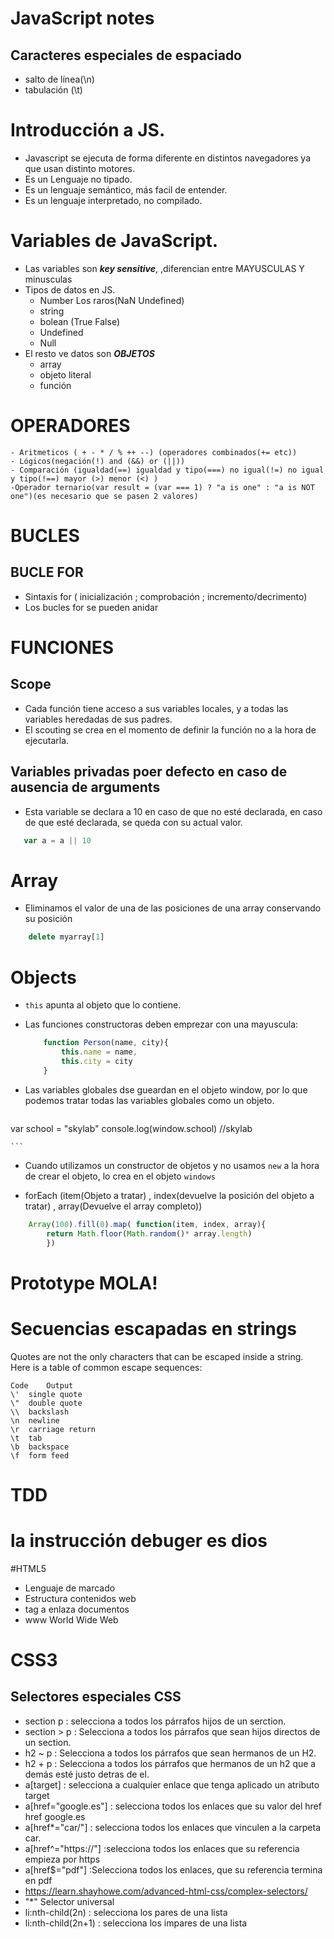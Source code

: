 # JavaScript notes
## Caracteres especiales de espaciado
- salto de línea(\n)
- tabulación (\t)
# Introducción a JS.
- Javascript se ejecuta de forma diferente en distintos navegadores ya que usan distinto motores.  
- Es un Lenguaje no tipado.
- Es un lenguaje semántico, más facil de entender.
- Es un lenguaje interpretado, no compilado.
  
# Variables de JavaScript.
- Las variables son ***key sensitive***, ,diferencian entre MAYUSCULAS Y minusculas
- Tipos de datos en JS.
    - Number Los raros(NaN Undefined)
    - string
    - bolean (True False)
    - Undefined
    - Null
- El resto ve datos son ***OBJETOS***
    - array
    - objeto literal
    - función
# OPERADORES
    - Aritmeticos ( + - * / % ++ --) (operadores combinados(+= etc))
    - Lógicos(negación(!) and (&&) or (||))
    - Comparación (igualdad(==) igualdad y tipo(===) no igual(!=) no igual y tipo(!==) mayor (>) menor (<) )
    -Operador ternario(var result = (var === 1) ? "a is one" : "a is NOT one")(es necesario que se pasen 2 valores)
# 

# BUCLES
## BUCLE FOR
- Sintaxis for ( inicialización ; comprobación ; incremento/decrimento)
- Los bucles for se pueden anidar

# FUNCIONES
## Scope

- Cada función tiene acceso a sus variables locales, y a todas las variables heredadas de sus padres.
- El scouting se crea en el momento de definir la función no a la hora de ejecutarla.
## Variables privadas poer defecto en caso de ausencia de arguments
- Esta variable se declara a 10 en caso de que no esté declarada, en caso de que esté declarada, se queda con su actual valor.
 ```js
    var a = a || 10
 ```
# Array
- Eliminamos el valor de una de las posiciones de una array conservando su posición
```js
    delete myarray[1]
```

# Objects
- ```this``` apunta al objeto que lo contiene.
- Las funciones constructoras deben emprezar con una mayuscula:
    ```js
        function Person(name, city){
            this.name = name,
            this.city = city
        }

    ```

- Las variables globales dse gueardan en el objeto window, por lo que podemos tratar todas las variables globales como un objeto.   
 
    ```js
 var school = "skylab"
 console.log(window.school) //skylab

    ```
 - Cuando utilizamos un constructor de objetos y no usamos ``` new ``` a la hora de crear el objeto, lo crea en el objeto ``` windows ```

- forEach (item(Objeto a tratar) , index(devuelve la posición del objeto a tratar) , array(Devuelve el array completo))
```js
    Array(100).fill(0).map( function(item, index, array){
        return Math.floor(Math.random()* array.length)
        })
```
# Prototype MOLA!

# Secuencias escapadas en strings
Quotes are not the only characters that can be escaped inside a string. Here is a table of common escape sequences:
```
Code    Output
\'  single quote
\"  double quote
\\  backslash
\n  newline
\r  carriage return
\t  tab
\b  backspace
\f  form feed
```

# TDD


# la instrucción debuger es dios

#HTML5
- Lenguaje de marcado
- Estructura contenidos web
- tag a enlaza documentos
- www World Wide Web

# CSS3
## Selectores especiales CSS
- section p : selecciona a todos los párrafos hijos de un serction.
- section > p : Selecciona a todos los párrafos que sean hijos directos de un section.
- h2 ~ p : Selecciona a todos los párrafos que sean hermanos de un H2.
- h2 + p : Selecciona a todos los párrafos que hermanos de un h2 que a demás esté justo detras de el.
- a[target] : selecciona a cualquier enlace que tenga aplicado un atributo target
- a[href="google.es"] : selecciona todos los enlaces que su valor del href href google.es
- a[href*="car/"] : selecciona todos los enlaces que vinculen a la carpeta car.
- a[href^="https://"] :selecciona todos los enlaces que su referencia empieza por https
- a[href$="pdf"] :Selecciona todos los enlaces, que su referencia termina en pdf
- https://learn.shayhowe.com/advanced-html-css/complex-selectors/
-  "*" Selector universal
-  li:nth-child(2n) : selecciona los pares de una lista
-  li:nth-child(2n+1) : selecciona los impares de una lista